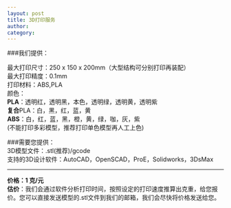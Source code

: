 ```yaml
---
layout: post
title: 3D打印服务
author: 
category: 
---
```


###我们提供：  

最大打印尺寸：250 x 150 x 200mm（大型结构可分别打印再装配）    
最大打印精度：0.1mm    
打印材料：ABS,PLA    
颜色：      
**PLA**：透明红，透明黑，本色，透明绿，透明黄，透明紫    
**复合**PLA：白，黑，红，蓝，黄  
**ABS**：白，红，蓝，黑，橙，黄，绿，咖，灰，紫    
(不能打印多彩模型，推荐打印单色模型再人工上色)  


###需要您提供：  
3D模型文件：.stl(推荐)/gcode  
支持的3D设计软件：AutoCAD，OpenSCAD，ProE，Solidworks，3DsMax  

******************************

**价格：1 克/元**  
**估价**：我们会通过软件分析打印时间，按照设定的打印速度推算出克重，给您报价。您可以直接发送模型的.stl文件到我们的邮箱，我们会尽快将价格发送给您。  